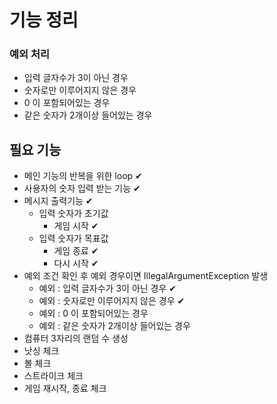 # 기능 정리
### 예외 처리
- 입력 글자수가 3이 아닌 경우
- 숫자로만 이루어지지 않은 경우
- 0 이 포함되어있는 경우
- 같은 숫자가 2개이상 들어있는 경우

## 필요 기능
- 메인 기능의 반복을 위한 loop ✔
- 사용자의 숫자 입력 받는 기능 ✔
- 메시지 출력기능 ✔
  - 입력 숫자가 초기값
    - 게임 시작 ✔
  - 입력 숫자가 목표값
    - 게임 종료 ✔
    - 다시 시작 ✔
- 예외 조건 확인 후 예외 경우이면 IllegalArgumentException 발생
  - 예외 : 입력 글자수가 3이 아닌 경우 ✔
  - 예외 : 숫자로만 이루어지지 않은 경우 ✔
  - 예외 : 0 이 포함되어있는 경우
  - 예외 : 같은 숫자가 2개이상 들어있는 경우
- 컴퓨터 3자리의 랜덤 수 생성
- 낫싱 체크
- 볼 체크
- 스트라이크 체크
- 게임 재시작, 종료 체크
